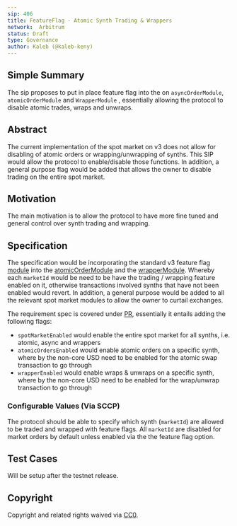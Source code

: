 ```yaml
---
sip: 406
title: FeatureFlag - Atomic Synth Trading & Wrappers
network:  Arbitrum
status: Draft
type: Governance
author: Kaleb (@kaleb-keny)
---
```


## Simple Summary

The sip proposes to put in place feature flag into the  on `asyncOrderModule`, `atomicOrderModule` and `WrapperModule` , essentially allowing the protocol to disable atomic trades, wraps and unwraps.

## Abstract

<!--A short (~200 word) description of the proposed change, the abstract should clearly describe the proposed change. This is what *will* be done if the SIP is implemented, not *why* it should be done or *how* it will be done. If the SIP proposes deploying a new contract, write, "we propose to deploy a new contract that will do x".-->

The current implementation of the spot market on v3 does not allow for disabling of atomic orders or wrapping/unwrapping of synths. This SIP would allow the protocol to enable/disable those functions. In addition, a general purpose flag would be added that allows the owner to disable trading on the entire spot market.

## Motivation

The main motivation is to allow the protocol to have more fine tuned and general control over synth trading and wrapping.

## Specification

The specification would be incorporating the standard v3 feature flag [module](https://github.com/Synthetixio/synthetix-v3/blob/d8240a31967b518d95237ee939ba7222e6618454/utils/core-modules/contracts/modules/FeatureFlagModule.sol)  into the [atomicOrderModule](https://github.com/Synthetixio/synthetix-v3/blob/d8240a31967b518d95237ee939ba7222e6618454/markets/spot-market/contracts/modules/AtomicOrderModule.sol) and the [wrapperModule](https://github.com/Synthetixio/synthetix-v3/blob/d8240a31967b518d95237ee939ba7222e6618454/markets/spot-market/contracts/modules/WrapperModule.sol). Whereby each `marketId` would be need to be have the trading / wrapping feature enabled on it, otherwise transactions involved synths that have not been enabled would revert. In addition, a general purpose would be added to all the relevant spot market modules to allow the owner to curtail exchanges.

The requirement spec is covered under [PR](https://github.com/Synthetixio/synthetix-v3/pull/2339), essentially it entails adding the following flags:
- `spotMarketEnabled` would enable the entire spot market for all synths, i.e. atomic, async and wrappers
- `atomicOrdersEnabled` would enable atomic orders on a specific synth, where by the non-core USD need to be enabled for the atomic swap transaction to go through
- `wrapperEnabled` would enable wraps & unwraps on a specific synth, where by the non-core USD need to be enabled for the wrap/unwrap transaction to go through

### Configurable Values (Via SCCP)

The protocol should be able to specify which synth (`marketId`) are allowed to be traded and wrapped with feature flags. All `marketId` are disabled for market orders by default unless enabled via the the feature flag option.

## Test Cases

Will be setup after the testnet release.


## Copyright

Copyright and related rights waived via [CC0](https://creativecommons.org/publicdomain/zero/1.0/).
